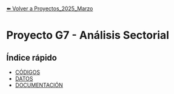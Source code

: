 [⬅️ Volver a Proyectos_2025_Marzo](/Proyectos_2025_Marzo)

# Proyecto G7 - Análisis Sectorial

## Índice rápido
- [CÓDIGOS](/Proyectos_2025_Marzo/G7/CÓDIGOS)
- [DATOS](/Proyectos_2025_Marzo/G7/DATOS)
- [DOCUMENTACIÓN](/Proyectos_2025_Marzo/G7/DOCUMENTACIÓN) 